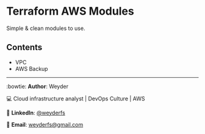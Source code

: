 # Terraform AWS Modules 

Simple &amp; clean modules to use. 

## Contents
* VPC
* AWS Backup




---------------------------
:bowtie: **Author**: Weyder

:computer: Cloud infrastructure analyst | DevOps Culture | AWS

:round_pushpin: **LinkedIn**: [@weyderfs](https://www.linkedin.com/in/weyderfs)

:email: **Email**: weyderfs@gmail.com

